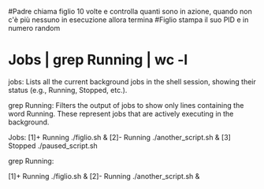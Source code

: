 #Padre chiama figlio 10 volte e controlla quanti sono in azione, quando non c'è più nessuno in esecuzione allora termina
#Figlio stampa il suo PID e in numero random

# Jobs | grep Running | wc -l 
jobs: Lists all the current background jobs in the shell session, showing their status (e.g., Running, Stopped, etc.).

grep Running: Filters the output of jobs to show only lines containing the word Running. These represent jobs that are actively executing in the background.


Jobs:
[1]+  Running                 ./figlio.sh &
[2]-  Running                 ./another_script.sh &
[3]   Stopped                 ./paused_script.sh

grep Running:

[1]+  Running                 ./figlio.sh &
[2]-  Running                 ./another_script.sh &